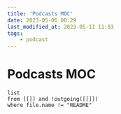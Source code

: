 ```yaml
---
title: 'Podcasts MOC'
date: 2023-05-06 00:29
last_modified_at: 2023-05-11 11:03
tags:
    - podcast
---
```


# Podcasts MOC

```dataview
list
from [[]] and !outgoing([[]])
where file.name != "README"
```
